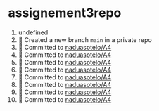 # assignement3repo
<!--START_SECTION:activity-->
1. undefined
2. 🎉 Created a new branch `main` in a private repo
3. 📝 Committed to [naduasotelo/A4](https://github.com/naduasotelo/A4/commit/d0471434382a9691a5cc6dc3596d7d6a7b93309e)
4. 📝 Committed to [naduasotelo/A4](https://github.com/naduasotelo/A4/commit/16a23a449ff2223bde0ae4b1b01adf7e0d045a42)
5. 📝 Committed to [naduasotelo/A4](https://github.com/naduasotelo/A4/commit/c9d7244b206bcf582e7ed2676c83ba3bddab11fd)
6. 📝 Committed to [naduasotelo/A4](https://github.com/naduasotelo/A4/commit/c9ea582a27018c2cf7e79e3b6cef34abbe2193f8)
7. 📝 Committed to [naduasotelo/A4](https://github.com/naduasotelo/A4/commit/3dbe0d33ab5141e33b3a811077d53d5ba7500c28)
8. 📝 Committed to [naduasotelo/A4](https://github.com/naduasotelo/A4/commit/5c65c3bf5b6eb8d9260cca62a8bf474da7a04160)
9. 📝 Committed to [naduasotelo/A4](https://github.com/naduasotelo/A4/commit/db9df5f8c8beaf5ea86ca23cd34aedc26ccfab79)
10. 📝 Committed to [naduasotelo/A4](https://github.com/naduasotelo/A4/commit/46b3f3c9af78490707e7ed8a0f2b76d898da04df)
<!--END_SECTION:activity-->
